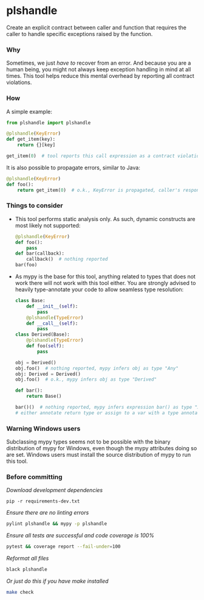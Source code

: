 # plshandle
Create an explicit contract between caller and function that requires the caller to handle specific
exceptions raised by the function.

### Why
Sometimes, we just _have to_ recover from an error. And because you are a human being, you might not
always keep exception handling in mind at all times. This tool helps reduce this mental overhead by
reporting all contract violations.

### How
A simple example:
```py
from plshandle import plshandle

@plshandle(KeyError)
def get_item(key):
    return {}[key]

get_item(0)  # tool reports this call expression as a contract violation
```
It is also possible to propagate errors, similar to Java:
```py
@plshandle(KeyError)
def foo():
    return get_item(0)  # o.k., KeyError is propagated, caller's responsibility to handle it
```

### Things to consider
- This tool performs static analysis only. As such, dynamic constructs are most likely not supported:
  ```py
  @plshandle(KeyError)
  def foo():
      pass
  def bar(callback):
      callback()  # nothing reported
  bar(foo)
  ```
- As mypy is the base for this tool, anything related to types that does not work there will not work
  with this tool either. You are strongly advised to heavily type-annotate your code to allow seamless
  type resolution:
  ```py
  class Base:
      def __init__(self):
          pass
      @plshandle(TypeError)
      def __call__(self):
          pass
  class Derived(Base):
      @plshandle(TypeError)
      def foo(self):
          pass

  obj = Derived()
  obj.foo()  # nothing reported, mypy infers obj as type "Any"
  obj: Derived = Derived()
  obj.foo()  # o.k., mypy infers obj as type "Derived"

  def bar():
      return Base()

  bar()()  # nothing reported, mypy infers expression bar() as type "Any"
  # either annotate return type or assign to a var with a type annotation
  ```

### Warning Windows users
Subclassing mypy types seems not to be possible with the binary distribution of mypy for Windows,
even though the mypy attributes doing so are set. Windows users must install the source distribution
of mypy to run this tool.

### Before committing

_Download development dependencies_
```
pip -r requirements-dev.txt
```
_Ensure there are no linting errors_
```sh
pylint plshandle && mypy -p plshandle
```
_Ensure all tests are successful and code coverage is 100%_
```sh
pytest && coverage report --fail-under=100
```
_Reformat all files_
```sh
black plshandle
```
_Or just do this if you have make installed_
```sh
make check
```
